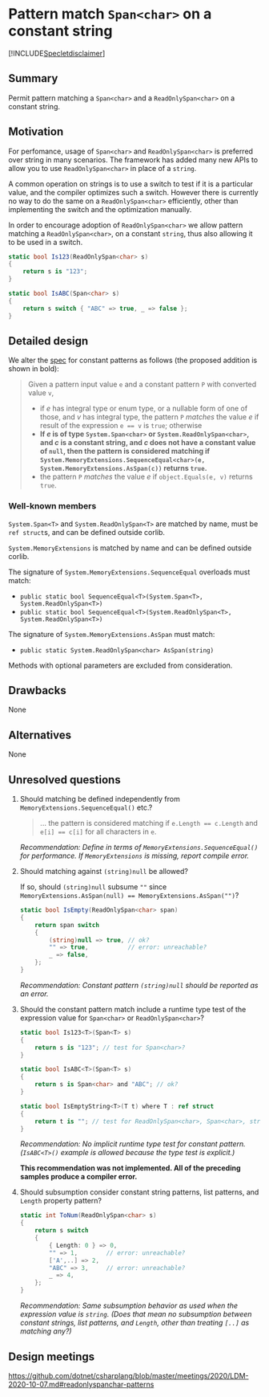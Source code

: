 # Pattern match `Span<char>` on a constant string

[!INCLUDE[Specletdisclaimer](../speclet-disclaimer.md)]

## Summary
[summary]: #summary

Permit pattern matching a `Span<char>` and a `ReadOnlySpan<char>` on a constant string.

## Motivation
[motivation]: #motivation

For perfomance, usage of `Span<char>` and `ReadOnlySpan<char>` is preferred over string in many scenarios. The framework has added many new APIs to allow you to use `ReadOnlySpan<char>` in place of a `string`.

A common operation on strings is to use a switch to test if it is a particular value, and the compiler optimizes such a switch. However there is currently no way to do the same on a `ReadOnlySpan<char>` efficiently, other than implementing the switch and the optimization manually.

In order to encourage adoption of `ReadOnlySpan<char>` we allow pattern matching a `ReadOnlySpan<char>`, on a constant `string`, thus also allowing it to be used in a switch.

```csharp
static bool Is123(ReadOnlySpan<char> s)
{
    return s is "123";
}

static bool IsABC(Span<char> s)
{
    return s switch { "ABC" => true, _ => false };
}
```

## Detailed design
[design]: #detailed-design

We alter the [spec](https://github.com/dotnet/csharpstandard/blob/draft-v8/standard/patterns.md#1123-constant-pattern) for constant patterns as follows (the proposed addition is shown in bold):

> Given a pattern input value `e` and a constant pattern `P` with converted value `v`,
>
> - if *e* has integral type or enum type, or a nullable form of one of those, and *v* has integral type, the pattern `P` *matches* the value *e* if result of the expression `e == v` is `true`; otherwise
> - **If *e* is of type `System.Span<char>` or `System.ReadOnlySpan<char>`, and *c* is a constant string, and *c* does not have a constant value of `null`, then the pattern is considered matching if `System.MemoryExtensions.SequenceEqual<char>(e, System.MemoryExtensions.AsSpan(c))` returns `true`.**
> - the pattern `P` *matches* the value *e* if `object.Equals(e, v)` returns `true`.

### Well-known members
`System.Span<T>` and `System.ReadOnlySpan<T>` are matched by name, must be `ref struct`s, and can be defined outside corlib.

`System.MemoryExtensions` is matched by name and can be defined outside corlib.

The signature of `System.MemoryExtensions.SequenceEqual` overloads must match:
- `public static bool SequenceEqual<T>(System.Span<T>, System.ReadOnlySpan<T>)`
- `public static bool SequenceEqual<T>(System.ReadOnlySpan<T>, System.ReadOnlySpan<T>)`

The signature of `System.MemoryExtensions.AsSpan` must match:
- `public static System.ReadOnlySpan<char> AsSpan(string)`

Methods with optional parameters are excluded from consideration.

## Drawbacks
[drawbacks]: #drawbacks

None

## Alternatives
[alternatives]: #alternatives

None

## Unresolved questions
[unresolved]: #unresolved-questions

1. Should matching be defined independently from `MemoryExtensions.SequenceEqual()` etc.?

    > ... the pattern is considered matching if `e.Length == c.Length` and `e[i] == c[i]` for all characters in `e`.

    _Recommendation: Define in terms of `MemoryExtensions.SequenceEqual()` for performance. If `MemoryExtensions` is missing, report compile error._

2. Should matching against `(string)null` be allowed?

    If so, should `(string)null` subsume `""` since `MemoryExtensions.AsSpan(null) == MemoryExtensions.AsSpan("")`?
    ```csharp
    static bool IsEmpty(ReadOnlySpan<char> span)
    {
        return span switch
        {
            (string)null => true, // ok?
            "" => true,           // error: unreachable?
            _ => false,
        };
    }
    ```

    _Recommendation: Constant pattern `(string)null` should be reported as an error._

3. Should the constant pattern match include a runtime type test of the expression value for `Span<char>` or `ReadOnlySpan<char>`?
    ```csharp
    static bool Is123<T>(Span<T> s)
    {
        return s is "123"; // test for Span<char>?
    }

    static bool IsABC<T>(Span<T> s)
    {
        return s is Span<char> and "ABC"; // ok?
    }

    static bool IsEmptyString<T>(T t) where T : ref struct
    {
        return t is ""; // test for ReadOnlySpan<char>, Span<char>, string?
    }
    ```

    _Recommendation: No implicit runtime type test for constant pattern. (`IsABC<T>()` example is allowed because the type test is explicit.)_

    **This recommendation was not implemented. All of the preceding samples produce a compiler error.**

4. Should subsumption consider constant string patterns, list patterns, and `Length` property pattern?
    ```csharp
    static int ToNum(ReadOnlySpan<char> s)
    {
        return s switch
        {
            { Length: 0 } => 0,
            "" => 1,        // error: unreachable?
            ['A',..] => 2,
            "ABC" => 3,     // error: unreachable?
            _ => 4,
        };
    }
    ```

    _Recommendation: Same subsumption behavior as used when the expression value is `string`. (Does that mean no subsumption between constant strings, list patterns, and `Length`, other than treating `[..]` as matching any?)_

## Design meetings

https://github.com/dotnet/csharplang/blob/master/meetings/2020/LDM-2020-10-07.md#readonlyspanchar-patterns
